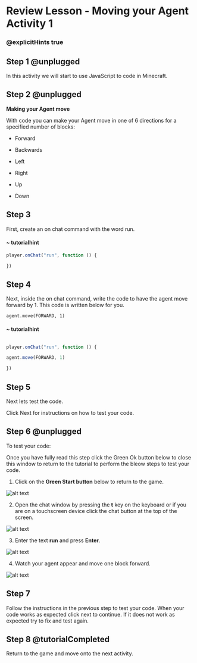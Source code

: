 
# Review Lesson - Moving your Agent Activity 1

### @explicitHints true

## Step 1 @unplugged

In this activity we will start to use JavaScript to code in Minecraft.

  
## Step 2 @unplugged

**Making your Agent move**

 With code you can make your Agent move in one of 6 directions for a specified number of blocks:

- Forward

- Backwards

- Left

- Right

- Up

- Down

  

## Step 3

First, create an on chat command with the word run. 

#### ~ tutorialhint
```javascript
player.onChat("run", function () {

})

```

  

## Step 4

Next, inside the on chat command, write the code to have the agent move forward by 1.  This code is written below for you. 

    agent.move(FORWARD, 1)

#### ~ tutorialhint

```javascript

player.onChat("run", function () {

agent.move(FORWARD, 1)

})

```

## Step 5

Next lets test the code.

Click Next for instructions on how to test your code.

  

## Step 6 @unplugged

To test your code:

Once you have fully read this step click the Green Ok button below to close this window to return to the tutorial to perform the bleow steps to test your code.

  
1. Click on the **Green Start button** below to return to the game.

![alt text](https://introductionv3.codingcredentials.com/Lesson3/3.1.1/images/4.jpg?raw=true "Start")

  
  

2. Open the chat window by pressing the **t** key on the keyboard or if you are on a touchscreen device click the chat button at the top of the screen.

![alt text](https://introductionv3.codingcredentials.com/Lesson3/3.2.1/images/1.jpg?raw=true "Run")

  
  

3. Enter the text **run** and press **Enter**.

![alt text](https://introductionv3.codingcredentials.com/Lesson3/3.2.1/images/2.jpg?raw=true "Run")

  
  

4. Watch your agent appear and move one block forward.

![alt text](https://introductionv3.codingcredentials.com/Lesson3/3.2.1/images/3.jpg?raw=true "Run")

  

## Step 7

Follow the instructions in the previous step to test your code.
When your code works as expected click next to continue.
If it does not work as expected try to fix and test again.

  

## Step 8 @tutorialCompleted

Return to the game and move onto the next activity.
